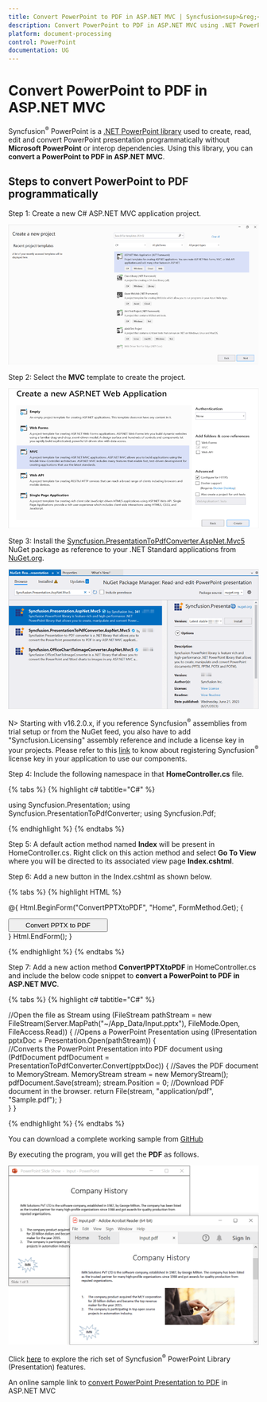 ```yaml
---
title: Convert PowerPoint to PDF in ASP.NET MVC | Syncfusion<sup>&reg;</sup>
description: Convert PowerPoint to PDF in ASP.NET MVC using .NET PowerPoint library (Presentation) without Microsoft PowerPoint or interop dependencies.
platform: document-processing
control: PowerPoint
documentation: UG
---
```


# Convert PowerPoint to PDF in ASP.NET MVC

Syncfusion<sup>&reg;</sup> PowerPoint is a [.NET PowerPoint library](https://www.syncfusion.com/document-processing/powerpoint-framework/net) used to create, read, edit and convert PowerPoint presentation programmatically without **Microsoft PowerPoint** or interop dependencies. Using this library, you can **convert a PowerPoint to PDF in ASP.NET MVC**.

## Steps to convert PowerPoint to PDF programmatically

Step 1: Create a new C# ASP.NET MVC application project.

![Create ASP.NET MVC project](Workingwith-MVC/Project-Open-and-Save.png)

Step 2: Select the **MVC** template to create the project.

![Select MVC template](Workingwith-MVC/MVC-Open-and-Save.png)

Step 3: Install the [Syncfusion.PresentationToPdfConverter.AspNet.Mvc5](https://www.nuget.org/packages/Syncfusion.PresentationToPdfConverter.AspNet.Mvc5) NuGet package as reference to your .NET Standard applications from [NuGet.org](https://www.nuget.org/).

![Install Syncfusion.PresentationToPdfConverter.AspNet.Mvc5 Nuget Package](Workingwith-MVC/Nuget-Open-and-Save.png)

N> Starting with v16.2.0.x, if you reference Syncfusion<sup>&reg;</sup> assemblies from trial setup or from the NuGet feed, you also have to add "Syncfusion.Licensing" assembly reference and include a license key in your projects. Please refer to this [link](https://help.syncfusion.com/common/essential-studio/licensing/overview) to know about registering Syncfusion<sup>&reg;</sup> license key in your application to use our components.

Step 4: Include the following namespace in that **HomeController.cs** file.

{% tabs %}
{% highlight c# tabtitle="C#" %}

using Syncfusion.Presentation;
using Syncfusion.PresentationToPdfConverter;
using Syncfusion.Pdf;

{% endhighlight %}
{% endtabs %}

Step 5: A default action method named **Index** will be present in HomeController.cs. Right click on this action method and select **Go To View** where you will be directed to its associated view page **Index.cshtml**.

Step 6: Add a new button in the Index.cshtml as shown below.

{% tabs %}
{% highlight HTML %}

@{
    Html.BeginForm("ConvertPPTXtoPDF", "Home", FormMethod.Get);
    {
        <br />
        <div>
            <input type="submit" value="Convert PPTX to PDF" style="width:200px;height:27px" />
        </div>
    }
    Html.EndForm();
}

{% endhighlight %}
{% endtabs %}

Step 7: Add a new action method **ConvertPPTXtoPDF** in HomeController.cs and include the below code snippet to **convert a PowerPoint to PDF in ASP.NET MVC**.

{% tabs %}
{% highlight c# tabtitle="C#" %}

//Open the file as Stream
using (FileStream pathStream = new FileStream(Server.MapPath("~/App_Data/Input.pptx"), FileMode.Open, FileAccess.Read))
{
    //Opens a PowerPoint Presentation
    using (IPresentation pptxDoc = Presentation.Open(pathStream))
    {     
        //Converts the PowerPoint Presentation into PDF document
        using (PdfDocument pdfDocument = PresentationToPdfConverter.Convert(pptxDoc))
        {
            //Saves the PDF document to MemoryStream.
            MemoryStream stream = new MemoryStream();
            pdfDocument.Save(stream);
            stream.Position = 0;
            //Download PDF document in the browser.
            return File(stream, "application/pdf", "Sample.pdf");
        }                    
    }
}

{% endhighlight %}
{% endtabs %}

You can download a complete working sample from [GitHub](https://github.com/SyncfusionExamples/PowerPoint-Examples/tree/master/PPTX-to-PDF-conversion/Convert-PowerPoint-presentation-to-PDF/ASP.NET-MVC)

By executing the program, you will get the **PDF** as follows.

![Converted PDF from PowerPoint in ASP.NET MVC](PPTXtoPDF_images/Output_PowerPoint_Presentation_to-PDF.png)

Click [here](https://www.syncfusion.com/document-processing/powerpoint-framework/net) to explore the rich set of Syncfusion<sup>&reg;</sup> PowerPoint Library (Presentation) features.

An online sample link to [convert PowerPoint Presentation to PDF](https://ej2.syncfusion.com/aspnetmvc/PowerPoint/PPTXToPdf#/material3) in ASP.NET MVC 